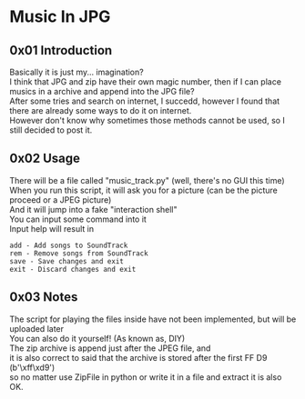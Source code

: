 # Music In JPG
## 0x01 Introduction
Basically it is just my... imagination?<br>
I think that JPG and zip have their own magic number, then if I can place musics in a archive and append into the JPG file?<br>
After some tries and search on internet, I succedd, however I found that there are already some ways to do it on internet.<br>
However don't know why sometimes those methods cannot be used, so I still decided to post it.<br>
## 0x02 Usage
There will be a file called "music_track.py" (well, there's no GUI this time)<br>
When you run this script, it will ask you for a picture (can be the picture proceed or a JPEG picture)<br>
And it will jump into a fake "interaction shell"<br>
You can input some command into it<br>
Input help will result in<br>
```
add - Add songs to SoundTrack
rem - Remove songs from SoundTrack
save - Save changes and exit
exit - Discard changes and exit
```
## 0x03 Notes
The script for playing the files inside have not been implemented, but will be uploaded later<br>
You can also do it yourself! (As known as, DIY)<br>
The zip archive is append just after the JPEG file, and<br>
it is also correct to said that the archive is stored after the first FF D9 (b'\xff\xd9')<br>
so no matter use ZipFile in python or write it in a file and extract it is also OK.<br>
